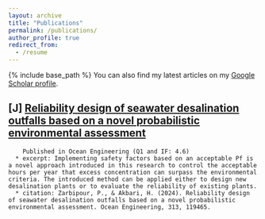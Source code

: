 ```yaml
---
layout: archive
title: "Publications"
permalink: /publications/
author_profile: true
redirect_from:
  - /resume
---
```


{% include base_path %}
You can also find my latest articles on my [Google Scholar profile](https://scholar.google.com/citations?user=V5aIzssAAAAJ&hl=en&authuser=1).

## [J] [Reliability design of seawater desalination outfalls based on a novel probabilistic environmental assessment](https://doi.org/10.1016/j.oceaneng.2024.119465)
        Published in Ocean Engineering (Q1 and IF: 4.6)
      * excerpt: Implementing safety factors based on an acceptable Pf is a novel approach introduced in this research to control the acceptable hours per year that excess concentration can surpass the environmental criteria. The introduced method can be applied either to design new desalination plants or to evaluate the reliability of existing plants.
      * citation: Zarbipour, P., & Akbari, H. (2024). Reliability design of seawater desalination outfalls based on a novel probabilistic environmental assessment. Ocean Engineering, 313, 119465.



